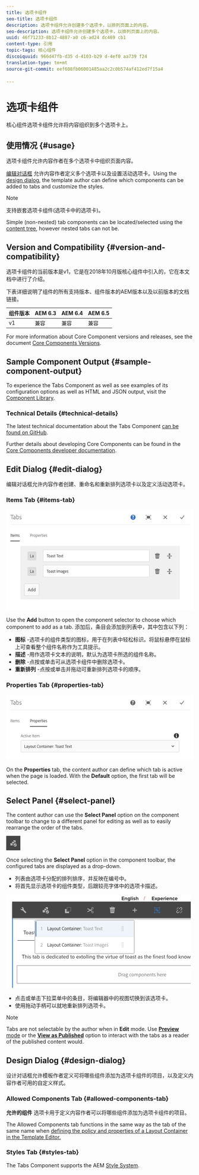 ```yaml
---
title: 选项卡组件
seo-title: 选项卡组件
description: 选项卡组件允许创建多个选项卡，以排列页面上的内容。
seo-description: 选项卡组件允许创建多个选项卡，以排列页面上的内容。
uuid: 46f71233-8b12-4887-a0 c6-ad24 dc469 cb1
content-type: 引用
topic-tags: 核心组件
discoiquuid: 966d47fb-d35 d-4103-b29 d-4ef0 aa739 f24
translation-type: tm+mt
source-git-commit: eef608fb06001485aa2c2c0b574af412ed7f15a4

---
```



# 选项卡组件

核心组件选项卡组件允许将内容组织到多个选项卡上。

## 使用情况 {#usage}

选项卡组件允许内容作者在多个选项卡中组织页面内容。

[编辑对话框](#edit-dialog) 允许内容作者定义多个选项卡以及设置活动选项卡。Using the [design dialog](#design-dialog), the template author can define which components can be added to tabs and customize the styles.

>[!NOTE]
>
>支持嵌套选项卡组件(选项卡中的选项卡)。
>
>Simple (non-nested) tab components can be located/selected using the [content tree](https://helpx.adobe.com/experience-manager/6-5/sites/authoring/using/author-environment-tools.html), however nested tabs can not be.

## Version and Compatibility {#version-and-compatibility}

选项卡组件的当前版本是v1，它是在2018年10月版核心组件中引入的，它在本文档中进行了介绍。

下表详细说明了组件的所有支持版本、组件版本的AEM版本以及以前版本的文档链接。

| 组件版本 | AEM 6.3 | AEM 6.4 | AEM 6.5 |
|--- |--- |--- |--- |
| v1 | 兼容 | 兼容 | 兼容 |

For more information about Core Component versions and releases, see the document [Core Components Versions](versions.md).

## Sample Component Output {#sample-component-output}

To experience the Tabs Component as well as see examples of its configuration options as well as HTML and JSON output, visit the [Component Library](http://opensource.adobe.com/aem-core-wcm-components/library/tabs.html).

### Technical Details {#technical-details}

The latest technical documentation about the Tabs Component [can be found on GitHub](https://github.com/adobe/aem-core-wcm-components/blob/master/content/src/content/jcr_root/apps/core/wcm/components/tabs/v1/tabs).

Further details about developing Core Components can be found in the [Core Components developer documentation](developing.md).

## Edit Dialog {#edit-dialog}

编辑对话框允许内容作者创建、重命名和重新排列选项卡以及定义活动选项卡。

### Items Tab {#items-tab}

![](assets/screenshot_2018-10-11at153557.png)

Use the **Add** button to open the component selector to choose which component to add as a tab. 添加后，条目会添加到列表中，其中包含以下列：

* **图标** -选项卡的组件类型的图标，用于在列表中轻松标识。将鼠标悬停在鼠标上可查看整个组件名称作为工具提示。
* **描述** -用作选项卡文本的说明，默认为选项卡所选的组件名称。
* **删除** -点按或单击可从选项卡组件中删除选项卡。
* **重新排列** -点按或单击并拖动可重新排列选项卡的顺序。

### Properties Tab {#properties-tab}

![](assets/screenshot_2018-10-19at140646.png)

On the **Properties** tab, the content author can define which tab is active when the page is loaded. With the **Default** option, the first tab will be selected.

## Select Panel {#select-panel}

The content author can use the **Select Panel** option on the component toolbar to change to a different panel for editing as well as to easily rearrange the order of the tabs.

![](assets/screenshot_2018-10-11at165417.png)

Once selecting the **Select Panel** option in the component toolbar, the configured tabs are displayed as a drop-down.

* 列表由选项卡分配的排列排序，并反映在编号中。
* 将首先显示选项卡的组件类型，后跟较亮字体中的选项卡描述。

![](assets/screenshot_2018-10-11at165154.png)

* 点击或单击下拉菜单中的条目，将编辑器中的视图切换到该选项卡。
* 使用拖动手柄可以就地重新排列选项卡。

>[!NOTE]
>
>Tabs are not selectable by the author when in **Edit** mode. Use [**Preview** mode](https://helpx.adobe.com/experience-manager/6-5/sites/authoring/using/editing-content.html) or the **[View as Published](https://helpx.adobe.com/experience-manager/6-5/sites/authoring/using/editing-content.html)** option to interact with the tabs as a reader of the published content would.

## Design Dialog {#design-dialog}

设计对话框允许模板作者定义可将哪些组件添加为选项卡组件的项目，以及定义内容作者可用的自定义样式。

### Allowed Components Tab {#allowed-components-tab}

**允许的组件** 选项卡用于定义内容作者可以将哪些组件添加为选项卡组件的项目。

The Allowed Components tab functions in the same way as the tab of the same name when [defining the policy and properties of a Layout Container in the Template Editor.](https://helpx.adobe.com/experience-manager/6-5/sites/authoring/using/templates.html)

### Styles Tab {#styles-tab}

The Tabs Component supports the AEM [Style System](authoring.md#component-styling).